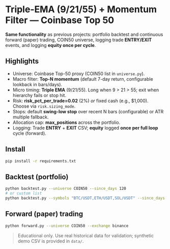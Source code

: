 # Triple-EMA (9/21/55) + Momentum Filter — Coinbase Top 50
**Same functionality** as previous projects: portfolio backtest and continuous forward (paper) trading, COIN50 universe, logging trade **ENTRY/EXIT** events, and logging **equity once per cycle**.

## Highlights
- Universe: Coinbase Top-50 proxy (COIN50 list in `universe.py`).
- Macro filter: **Top-N momentum** (default 7-day return, configurable lookback in bars/days).
- Micro timing: **Triple EMA** (9/21/55). Long when 9 > 21 > 55; exit when hierarchy fails or stop hit.
- Risk: **risk_pct_per_trade=0.02** (2%) *or* fixed cash (e.g., $1,000). Choose via `risk.sizing_mode`.
- Stops: default **swing-low stop** over recent N bars (configurable) or ATR multiple fallback.
- Allocation cap: **max_positions** across the portfolio.
- Logging: Trade **ENTRY** + **EXIT** CSV; **equity** logged **once per full loop** cycle (forward).

## Install
```bash
pip install -r requirements.txt
```

## Backtest (portfolio)
```bash
python backtest.py --universe COIN50 --since_days 120
# or custom list
python backtest.py --symbols "BTC/USDT,ETH/USDT,SOL/USDT" --since_days 120
```

## Forward (paper) trading
```bash
python forward.py --universe COIN50 --exchange binance
```

> Educational only. Use real historical data for validation; synthetic demo CSV is provided in `data/`.
